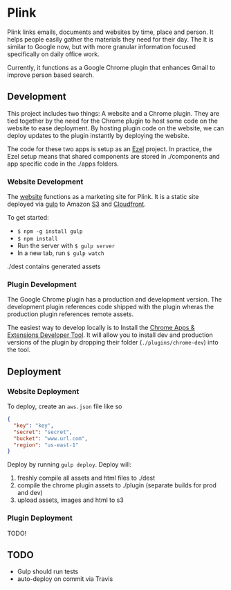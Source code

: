 # Plink

Plink links emails, documents and websites by time, place and
person. It helps people easily gather the materials they need for
their day. The It is similar to Google now, but with more granular
information focused specifically on daily office work.

Currently, it functions as a Google Chrome plugin that enhances Gmail
to improve person based search.

## Development

This project includes two things: A website and a Chrome plugin. They are
tied together by the need for the Chrome plugin to host some code on
the website to ease deployment. By hosting plugin code on the website, we can
deploy updates to the plugin instantly by deploying the website.

The code for these two apps is setup as an
[Ezel](https://github.com/artsy/ezel) project. In practice, the
Ezel setup means that shared components are stored in ./components
and app specific code in the ./apps folders.

### Website Development

The [website](https://www.plink.nyc) functions as a marketing site for
Plink. It is a static site deployed via [gulp](http://gulpjs.com/) to
Amazon [S3](http://aws.amazon.com/s3/) and
[Cloudfront](https://aws.amazon.com/cloudfront/).

To get started:
- `$ npm -g install gulp`
- `$ npm install`
- Run the server with `$ gulp server`
- In a new tab, run `$ gulp watch`

./dest contains generated assets

### Plugin Development

The Google Chrome plugin has a production and development
version. The development plugin references code shipped with the
plugin wheras the production plugin references remote assets.

The easiest way to develop locally is to Install the
[Chrome Apps & Extensions Developer Tool](https://chrome.google.com/webstore/detail/chrome-apps-extensions-de/ohmmkhmmmpcnpikjeljgnaoabkaalbgc). It
will allow you to install dev and production versions of the plugin by
dropping their folder (`./plugins/chrome-dev`) into the tool.

## Deployment

### Website Deployment

To deploy, create an `aws.json` file like so
```json
{
  "key": "key",
  "secret": "secret",
  "bucket": "www.url.com",
  "region": "us-east-1"
}
```

Deploy by running `gulp deploy`. Deploy will:

1. freshly compile all assets and html files to ./dest
1. compile the chrome plugin assets to ./plugin (separate builds for prod and dev)
1. upload assets, images and html to s3

### Plugin Deployment

TODO!

## TODO

- Gulp should run tests
- auto-deploy on commit via Travis
